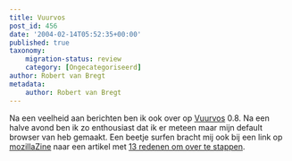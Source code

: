 ```yaml
---
title: Vuurvos
post_id: 456
date: '2004-02-14T05:52:35+00:00'
published: true
taxonomy:
    migration-status: review
    category: [Ongecategoriseerd]
author: Robert van Bregt
metadata:
    author: Robert van Bregt
---
```

Na een veelheid aan berichten ben ik ook over op [Vuurvos](http://www.mozilla.org/products/firefox/) 0.8. Na een halve avond ben ik zo enthousiast dat ik er meteen maar mijn default browser van heb gemaakt. Een beetje surfen bracht mij ook bij een link op [mozillaZine](http://www.mozillazine.org/) naar een artikel met [13 redenen om over te stappen](http://www.flexbeta.net/main/articles.php?action=show&id=32).